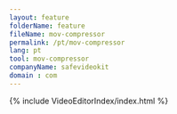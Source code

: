 ```yaml
---
layout: feature
folderName: feature
fileName: mov-compressor
permalink: /pt/mov-compressor
lang: pt
tool: mov-compressor
companyName: safevideokit
domain : com
---
```


{% include VideoEditorIndex/index.html %}

   